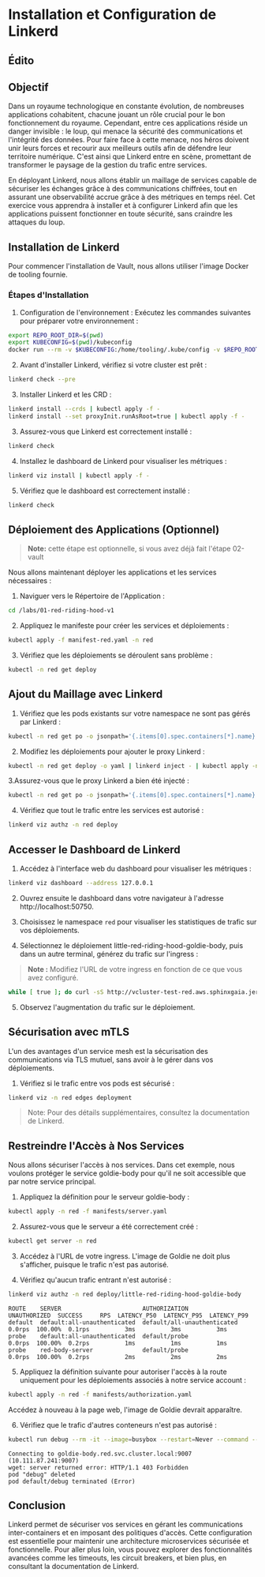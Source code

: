 # Installation et Configuration de Linkerd

## Édito

## Objectif
Dans un royaume technologique en constante évolution, de nombreuses applications cohabitent, chacune jouant un rôle 
crucial pour le bon fonctionnement du royaume. Cependant, entre ces applications réside un danger invisible : le loup, 
qui menace la sécurité des communications et l'intégrité des données. 
Pour faire face à cette menace, nos héros doivent unir leurs forces et recourir aux meilleurs outils afin de défendre 
leur territoire numérique. C'est ainsi que Linkerd entre en scène, promettant de transformer le paysage de la gestion 
du trafic entre services.

En déployant Linkerd, nous allons établir un maillage de services capable de sécuriser les échanges grâce à des 
communications chiffrées, tout en assurant une observabilité accrue grâce à des métriques en temps réel. Cet exercice 
vous apprendra à installer et à configurer Linkerd afin que les applications puissent fonctionner en toute sécurité, 
sans craindre les attaques du loup.

## Installation de Linkerd

Pour commencer l'installation de Vault, nous allons utiliser l'image Docker de tooling fournie.

### Étapes d'Installation
1. Configuration de l'environnement :
Exécutez les commandes suivantes pour préparer votre environnement :

```bash
export REPO_ROOT_DIR=$(pwd)
export KUBECONFIG=$(pwd)/kubeconfig
docker run --rm -v $KUBECONFIG:/home/tooling/.kube/config -v $REPO_ROOT_DIR/labs:/labs -it ghcr.io/ddrugeon/little-red-riding-hood-tooling:latest
```

2. Avant d'installer Linkerd, vérifiez si votre cluster est prêt :

```bash
linkerd check --pre
```

3. Installer Linkerd et les CRD :

```bash
linkerd install --crds | kubectl apply -f -
linkerd install --set proxyInit.runAsRoot=true | kubectl apply -f -
```

3. Assurez-vous que Linkerd est correctement installé :

```bash
linkerd check
```

4. Installez le dashboard de Linkerd pour visualiser les métriques :

```bash
linkerd viz install | kubectl apply -f -
```

5. Vérifiez que le dashboard est correctement installé :

```bash
linkerd check
```

## Déploiement des Applications (Optionnel)

> **Note:** 
> cette étape est optionnelle, si vous avez déjà fait l'étape 02-vault

Nous allons maintenant déployer les applications et les services nécessaires :

1. Naviguer vers le Répertoire de l'Application :

```bash
cd /labs/01-red-riding-hood-v1
```

2. Appliquez le manifeste pour créer les services et déploiements :

```bash
kubectl apply -f manifest-red.yaml -n red
```

3. Vérifiez que les déploiements se déroulent sans problème :

```bash
kubectl -n red get deploy
```

## Ajout du Maillage avec Linkerd

1. Vérifiez que les pods existants sur votre namespace ne sont pas gérés par Linkerd :

```bash
kubectl -n red get po -o jsonpath='{.items[0].spec.containers[*].name}'
```

2. Modifiez les déploiements pour ajouter le proxy Linkerd :

```bash
kubectl -n red get deploy -o yaml | linkerd inject - | kubectl apply -n red -f -
```

3.Assurez-vous que le proxy Linkerd a bien été injecté :

```bash
kubectl -n red get po -o jsonpath='{.items[0].spec.containers[*].name}' | grep linkerd-proxy
```

4. Vérifiez que tout le trafic entre les services est autorisé :

```bash
linkerd viz authz -n red deploy
```

## Accesser le Dashboard de Linkerd

1. Accédez à l'interface web du dashboard pour visualiser les métriques :

```bash
linkerd viz dashboard --address 127.0.0.1
```

2. Ouvrez ensuite le dashboard dans votre navigateur à l'adresse http://localhost:50750.

3. Choisissez le namespace `red` pour visualiser les statistiques de trafic sur vos déploiements.

4. Sélectionnez le déploiement little-red-riding-hood-goldie-body, puis dans un autre terminal, 
générez du trafic sur l'ingress :

> **Note :** Modifiez l'URL de votre ingress en fonction de ce que vous avez configuré.

```bash
while [ true ]; do curl -sS http://vcluster-test-red.aws.sphinxgaia.jeromemasson.fr > /dev/null ; done;
```
5. Observez l'augmentation du trafic sur le déploiement.

## Sécurisation avec mTLS

L'un des avantages d'un service mesh est la sécurisation des communications via TLS mutuel, sans avoir à 
le gérer dans vos déploiements.

1. Vérifiez si le trafic entre vos pods est sécurisé :

```bash
linkerd viz -n red edges deployment
```

> Note: Pour des détails supplémentaires, consultez la documentation de Linkerd.

## Restreindre l'Accès à Nos Services

Nous allons sécuriser l'accès à nos services. Dans cet exemple, nous voulons protéger le service goldie-body pour 
qu'il ne soit accessible que par notre service principal.

1. Appliquez la définition pour le serveur goldie-body :

```bash
kubectl apply -n red -f manifests/server.yaml
```

2. Assurez-vous que le serveur a été correctement créé :

```bash
kubectl get server -n red
```

3. Accédez à l'URL de votre ingress. L'image de Goldie ne doit plus s'afficher, puisque le trafic n'est pas autorisé.

4. Vérifiez qu'aucun trafic entrant n'est autorisé :

```bash
linkerd viz authz -n red deploy/little-red-riding-hood-goldie-body
```

```text
ROUTE    SERVER                       AUTHORIZATION                  UNAUTHORIZED  SUCCESS     RPS  LATENCY_P50  LATENCY_P95  LATENCY_P99  
default  default:all-unauthenticated  default/all-unauthenticated          0.0rps  100.00%  0.1rps          3ms          3ms          3ms  
probe    default:all-unauthenticated  default/probe                        0.0rps  100.00%  0.2rps          1ms          1ms          1ms  
probe    red-body-server              default/probe                        0.0rps  100.00%  0.2rps          2ms          2ms          2ms  

```
5. Appliquez la définition suivante pour autoriser l'accès à la route uniquement pour les déploiements associés à 
notre service account :

```bash
kubectl apply -n red -f manifests/authorization.yaml
```

Accédez à nouveau à la page web, l'image de Goldie devrait apparaître.

6. Vérifiez que le trafic d'autres conteneurs n'est pas autorisé :

```bash
kubectl run debug --rm -it --image=busybox --restart=Never --command -- wget goldie-body.red.svc.cluster.local:9007/images/body.svg
```
```text
Connecting to goldie-body.red.svc.cluster.local:9007 (10.111.87.241:9007)
wget: server returned error: HTTP/1.1 403 Forbidden
pod "debug" deleted
pod default/debug terminated (Error)
```
## Conclusion
Linkerd permet de sécuriser vos services en gérant les communications inter-containers et en imposant des politiques 
d'accès. Cette configuration est essentielle pour maintenir une architecture microservices sécurisée et fonctionnelle. 
Pour aller plus loin, vous pouvez explorer des fonctionnalités avancées comme les timeouts, les circuit breakers, 
et bien plus, en consultant la documentation de Linkerd.